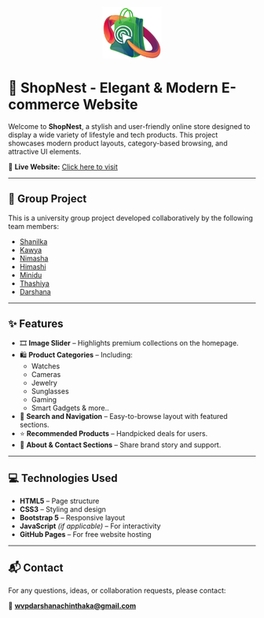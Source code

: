 <p align="center">
  <img src="images/logo.png" alt="ShopNest Logo" width="120" />
</p>

# 🛒 ShopNest - Elegant & Modern E-commerce Website

Welcome to **ShopNest**, a stylish and user-friendly online store designed to display a wide variety of lifestyle and tech products. This project showcases modern product layouts, category-based browsing, and attractive UI elements.

🔗 **Live Website:** [Click here to visit](https://darshanachinthaka.github.io/web-project-EC/)

---

## 👥 Group Project

This is a university group project developed collaboratively by the following team members:

- [Shanilka](https://github.com/shanilka1)
- [Kawya](https://github.com/KawyaDissanayaka)
- [Nimasha](https://github.com/nimashagayathri)
- [Himashi](https://github.com/HimashiLenora)
- [Minidu](https://github.com/minidu1)
- [Thashiya](https://github.com/thashiya12)
- [Darshana](https://github.com/DarshanaChinthaka)

---

## ✨ Features

- 🎞️ **Image Slider** – Highlights premium collections on the homepage.
- 🛍️ **Product Categories** – Including:
  - Watches
  - Cameras
  - Jewelry
  - Sunglasses
  - Gaming
  - Smart Gadgets & more..
- 🔎 **Search and Navigation** – Easy-to-browse layout with featured sections.
- ⭐ **Recommended Products** – Handpicked deals for users.
- 🧾 **About & Contact Sections** – Share brand story and support.

---

## 💻 Technologies Used

- **HTML5** – Page structure
- **CSS3** – Styling and design
- **Bootstrap 5** – Responsive layout
- **JavaScript** *(if applicable)* – For interactivity
- **GitHub Pages** – For free website hosting


---

## 📬 Contact

For any questions, ideas, or collaboration requests, please contact:

📧 **wvpdarshanachinthaka@gmail.com**

